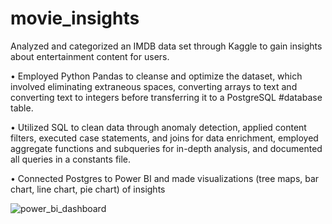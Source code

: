 # movie_insights
Analyzed and categorized an IMDB data set through Kaggle to gain insights about entertainment content for users.


•	Employed Python Pandas to cleanse and optimize the dataset, which involved eliminating extraneous spaces, converting arrays to text and converting text to integers before transferring it to a PostgreSQL #database table.


•	Utilized SQL to clean data through anomaly detection, applied content filters, executed case statements, and joins for data enrichment, employed aggregate functions and subqueries for in-depth analysis, and documented all queries in a constants file.

•	Connected Postgres to Power BI and made visualizations (tree maps, bar chart, line chart, pie chart) of insights

![power_bi_dashboard](https://github.com/vanxLord90/movie_insights/assets/72803895/c890b798-53f8-4058-9019-264003ac3c97)

